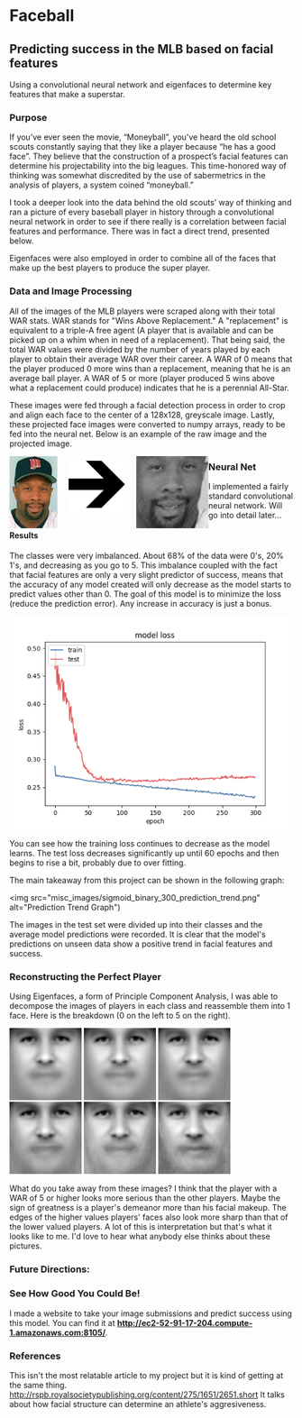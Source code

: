 # Faceball
## Predicting success in the MLB based on facial features

Using a convolutional neural network and eigenfaces to determine key features that make a superstar.

### Purpose
If you’ve ever seen the movie, “Moneyball”, you've heard the old school scouts constantly saying that they like a player because “he has a good face”. They believe that the construction of a prospect’s facial features can determine his projectability into the big leagues. This time-honored way of thinking was somewhat discredited by the use of sabermetrics in the analysis of players, a system coined “moneyball.”

I took a deeper look into the data behind the old scouts’ way of thinking and ran a picture of every baseball player in history through a convolutional neural network in order to see if there really is a correlation between facial features and performance. There was in fact a direct trend, presented below.

Eigenfaces were also employed in order to combine all of the faces that make up the best players to produce the super player.

### Data and Image Processing
All of the images of the MLB players were scraped along with their total WAR stats. WAR stands for "Wins Above Replacement." A "replacement" is equivalent to a triple-A free agent (A player that is available and can be picked up on a whim when in need of a replacement). That being said, the total WAR values were divided by the number of years played by each player to obtain their average WAR over their career. A WAR of 0 means that the player produced 0 more wins than a replacement, meaning that he is an average ball player. A WAR of 5 or more (player produced 5 wins above what a replacement could produce) indicates that he is a perennial All-Star.

These images were fed through a facial detection process in order to crop and align each face to the center of a 128x128, greyscale image. Lastly, these projected face images were converted to numpy arrays, ready to be fed into the neural net. Below is an example of the raw image and the projected image.


<img src="misc_images/0a3e68ee7b3567f0b3ece8a927f63b7a4de1740c.jpg" alt="Raw Image" style="float: left;">
<img src="misc_images/arrow.png" alt="Arrow Image" style="width: 100px; height: 100px; margin-left: 20px; margin-right: 20px; float: left;">
<img src="misc_images/projected_0a3e68ee7b3567f0b3ece8a927f63b7a4de1740c0.jpg" alt="Projected Image" style="float: left;">


### Neural Net
I implemented a fairly standard convolutional neural network. Will go into detail later...

#### Results

The classes were very imbalanced. About 68% of the data were 0's, 20% 1's, and decreasing as you go to 5. This imbalance coupled with the fact that facial features are only a very slight predictor of success, means that the accuracy of any model created will only decrease as the model starts to predict values other than 0. The goal of this model is to minimize the loss (reduce the prediction error). Any increase in accuracy is just a bonus.


<img src="misc_images/loss_300_binary_sigmoid_adam_0.35.png" alt="Loss Graph">

    
You can see how the training loss continues to decrease as the model learns. The test loss decreases significantly up until 60 epochs and then begins to rise a bit, probably due to over fitting.

The main takeaway from this project can be shown in the following graph:


<img src="misc_images/sigmoid_binary_300_prediction_trend.png" alt="Prediction Trend Graph")


The images in the test set were divided up into their classes and the average model predictions were recorded. It is clear that the model's predictions on unseen data show a positive trend in facial features and success.

### Reconstructing the Perfect Player
Using Eigenfaces, a form of Principle Component Analysis, I was able to decompose the images of players in each class and reassemble them into 1 face. Here is the breakdown (0 on the left to 5 on the right).

![alt text](src/pyfacescmd/average_0.png "eigenface_0")
![alt text](src/pyfacescmd/average_1.png "eigenface_1")
![alt text](src/pyfacescmd/average_2.png "eigenface_2")
![alt text](src/pyfacescmd/average_3.png "eigenface_3")
![alt text](src/pyfacescmd/average_4.png "eigenface_4")
![alt text](src/pyfacescmd/average_5.png "eigenface_5")

What do you take away from these images? I think that the player with a WAR of 5 or higher looks more serious than the other players. Maybe the sign of greatness is a player's demeanor more than his facial makeup. The edges of the higher values players' faces also look more sharp than that of the lower valued players. A lot of this is interpretation but that's what it looks like to me. I'd love to hear what anybody else thinks about these pictures.

### Future Directions:



### See How Good You Could Be!
I made a website to take your image submissions and predict success using this model. You can find it at **http://ec2-52-91-17-204.compute-1.amazonaws.com:8105/**.






### References
This isn't the most relatable article to my project but it is kind of getting at the same thing.
http://rspb.royalsocietypublishing.org/content/275/1651/2651.short
It talks about how facial structure can determine an athlete's aggresiveness.

